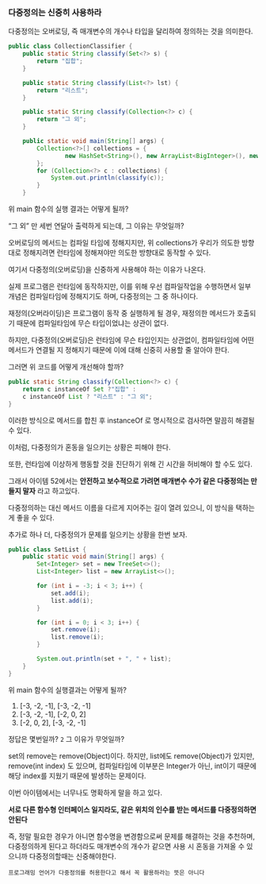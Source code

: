 ### 다중정의는 신중히 사용하라

다중정의는 오버로딩, 즉 매개변수의 개수나 타입을 달리하여 정의하는 것을 의미한다.

```java
public class CollectionClassifier {
    public static String classify(Set<?> s) {
        return "집합";
    }

    public static String classify(List<?> lst) {
        return "리스트";
    }

    public static String classify(Collection<?> c) {
        return "그 외";
    }

    public static void main(String[] args) {
        Collection<?>[] collections = {
                new HashSet<String>(), new ArrayList<BigInteger>(), new HashMap<String, String>()
        };
        for (Collection<?> c : collections) {
            System.out.println(classify(c));
        }
    }
```

위 main 함수의 실행 결과는 어떻게 될까?

“그 외” 만 세번 연달아 출력하게 되는데, 그 이유는 무엇일까?

오버로딩의 메서드는 컴파일 타임에 정해지지만, 위 collections가 우리가 의도한 방향대로 정해지려면 런타임에 정해져야만 의도한 방향대로 동작할 수 있다.

여기서 다중정의(오버로딩)을 신중하게 사용해야 하는 이유가 나온다.

실제 프로그램은 런타임에 동작하지만, 이를 위해 우선 컴파일작업을 수행하면서 일부 개념은 컴파일타임에 정해지기도 하며, 다중정의는 그 중 하나이다.

재정의(오버라이딩)은 프로그램이 동작 중 실행하게 될 경우, 재정의한 메서드가 호출되기 때문에 컴파일타임에 무슨 타입이었냐는 상관이 없다.

하지만, 다중정의(오버로딩)은 런타임에 무슨 타입인지는 상관없이, 컴파일타임에 어떤 메서드가 연결될 지 정해지기 때문에 이에 대해 신중히 사용할 줄 알아야 한다.

그러면 위 코드를 어떻게 개선해야 할까?

```java
public static String classify(Collection<?> c) {
    return c instanceOf Set ?"집합" :
    c instanceOf List ? "리스트" : "그 외";
}
```

이러한 방식으로 메서드를 합친 후 instanceOf 로 명시적으로 검사하면 말끔히 해결될 수 있다.

이처럼, 다중정의가 혼동을 일으키는 상황은 피해야 한다.

또한, 런타임에 이상하게 행동할 것을 진단하기 위해 긴 시간을 허비해야 할 수도 있다.

그래서 아이템 52에서는 **안전하고 보수적으로 가려면 매개변수 수가 같은 다중정의는 만들지 말자** 라고 하고있다.

다중정의하는 대신 메서드 이름을 다르게 지어주는 길이 열려 있으니, 이 방식을 택하는게 좋을 수 있다.

추가로 하나 더, 다중정의가 문제를 일으키는 상황을 한번 보자.

```java
public class SetList {
    public static void main(String[] args) {
        Set<Integer> set = new TreeSet<>();
        List<Integer> list = new ArrayList<>();

        for (int i = -3; i < 3; i++) {
            set.add(i);
            list.add(i);
        }

        for (int i = 0; i < 3; i++) {
            set.remove(i);
            list.remove(i);
        }

        System.out.println(set + ", " + list);
    }
}
```

위 main 함수의 실행결과는 어떻게 될까?

1. [-3, -2, -1], [-3, -2, -1]
2. [-3, -2, -1], [-2, 0, 2]
3. [-2, 0, 2], [-3, -2, -1]

정답은 몇번일까? `2`
그 이유가 무엇일까?

set의 remove는 remove(Object)이다. 하지만, list에도 remove(Object)가 있지만, remove(int index) 도 있으며, 컴파일타임에 이부분은 Integer가 아닌, int이기
때문에 해당 index를 지웠기 때문에 발생하는 문제이다.

이번 아이템에서는 너무나도 명확하게 말을 하고 있다.

**서로 다른 함수형 인터페이스 일지라도, 같은 위치의 인수를 받는 메서드를 다중정의하면 안된다**

즉, 정말 필요한 경우가 아니면 함수명을 변경함으로써 문제를 해결하는 것을 추천하며, 다중정의하게 된다고 하더라도 매개변수의 개수가 같으면 사용 시 혼동을 가져올 수 있으니까 다중정의할때는 신중해야한다.

`프로그래밍 언어가 다중정의를 허용한다고 해서 꼭 활용하라는 뜻은 아니다`
